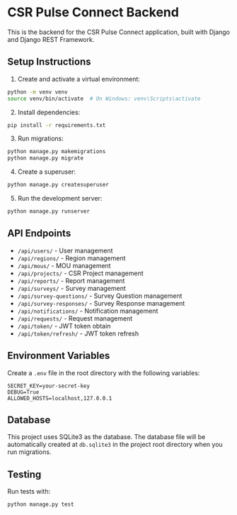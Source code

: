 # CSR Pulse Connect Backend

This is the backend for the CSR Pulse Connect application, built with Django and Django REST Framework.

## Setup Instructions

1. Create and activate a virtual environment:
```bash
python -m venv venv
source venv/bin/activate  # On Windows: venv\Scripts\activate
```

2. Install dependencies:
```bash
pip install -r requirements.txt
```

3. Run migrations:
```bash
python manage.py makemigrations
python manage.py migrate
```

4. Create a superuser:
```bash
python manage.py createsuperuser
```

5. Run the development server:
```bash
python manage.py runserver
```

## API Endpoints

- `/api/users/` - User management
- `/api/regions/` - Region management
- `/api/mous/` - MOU management
- `/api/projects/` - CSR Project management
- `/api/reports/` - Report management
- `/api/surveys/` - Survey management
- `/api/survey-questions/` - Survey Question management
- `/api/survey-responses/` - Survey Response management
- `/api/notifications/` - Notification management
- `/api/requests/` - Request management
- `/api/token/` - JWT token obtain
- `/api/token/refresh/` - JWT token refresh

## Environment Variables

Create a `.env` file in the root directory with the following variables:
```
SECRET_KEY=your-secret-key
DEBUG=True
ALLOWED_HOSTS=localhost,127.0.0.1
```

## Database

This project uses SQLite3 as the database. The database file will be automatically created at `db.sqlite3` in the project root directory when you run migrations.

## Testing

Run tests with:
```bash
python manage.py test
``` 